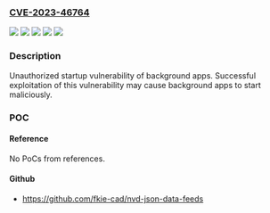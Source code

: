 ### [CVE-2023-46764](https://cve.mitre.org/cgi-bin/cvename.cgi?name=CVE-2023-46764)
![](https://img.shields.io/static/v1?label=Product&message=EMUI&color=blue)
![](https://img.shields.io/static/v1?label=Product&message=HarmonyOS&color=blue)
![](https://img.shields.io/static/v1?label=Version&message=%3D%2013.0.0%20&color=brighgreen)
![](https://img.shields.io/static/v1?label=Version&message=%3D%204.0.0%20&color=brighgreen)
![](https://img.shields.io/static/v1?label=Vulnerability&message=Configuration&color=brighgreen)

### Description

Unauthorized startup vulnerability of background apps. Successful exploitation of this vulnerability may cause background apps to start maliciously.

### POC

#### Reference
No PoCs from references.

#### Github
- https://github.com/fkie-cad/nvd-json-data-feeds

